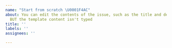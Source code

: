 ```yaml
---
name: "Start from scratch \U0001F4AC"
about: You can edit the contents of the issue, such as the title and description,
  BUT the template content isn't typed
title: ''
labels: ''
assignees: ''

---
```



